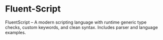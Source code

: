 # Fluent-Script
FluentScript – A modern scripting language with runtime generic type checks, custom keywords, and clean syntax. Includes parser and language examples.
